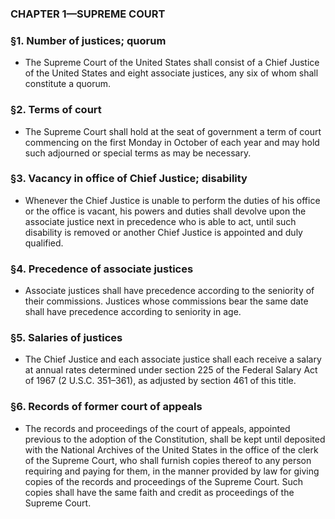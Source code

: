 ### **CHAPTER 1—SUPREME COURT**

### §1. Number of justices; quorum
* The Supreme Court of the United States shall consist of a Chief Justice of the United States and eight associate justices, any six of whom shall constitute a quorum.

### §2. Terms of court
* The Supreme Court shall hold at the seat of government a term of court commencing on the first Monday in October of each year and may hold such adjourned or special terms as may be necessary.

### §3. Vacancy in office of Chief Justice; disability
* Whenever the Chief Justice is unable to perform the duties of his office or the office is vacant, his powers and duties shall devolve upon the associate justice next in precedence who is able to act, until such disability is removed or another Chief Justice is appointed and duly qualified.

### §4. Precedence of associate justices
* Associate justices shall have precedence according to the seniority of their commissions. Justices whose commissions bear the same date shall have precedence according to seniority in age.

### §5. Salaries of justices
* The Chief Justice and each associate justice shall each receive a salary at annual rates determined under section 225 of the Federal Salary Act of 1967 (2 U.S.C. 351–361), as adjusted by section 461 of this title.

### §6. Records of former court of appeals
* The records and proceedings of the court of appeals, appointed previous to the adoption of the Constitution, shall be kept until deposited with the National Archives of the United States in the office of the clerk of the Supreme Court, who shall furnish copies thereof to any person requiring and paying for them, in the manner provided by law for giving copies of the records and proceedings of the Supreme Court. Such copies shall have the same faith and credit as proceedings of the Supreme Court.